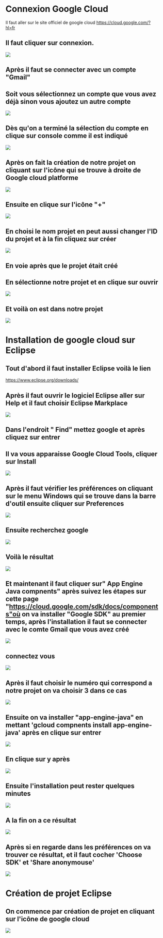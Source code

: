 # Connexion Google Cloud
Il faut aller sur le site officiel de google cloud 
https://cloud.google.com/?hl=fr 
## Il faut cliquer sur connexion.

![](images/1.PNG)

## Après il faut se connecter avec un compte "Gmail" 
## Soit vous sélectionnez un compte que vous avez déjà sinon vous ajoutez un autre compte

![](images/2.PNG) 

## Dès qu'on a terminé la sélection du compte en clique sur console comme il est indiqué 

![](images/3.PNG) 

## Après on fait la création de notre projet on cliquant sur l'icône qui se trouve à droite de Google cloud platforme
![](images/4.PNG)
## Ensuite en clique sur l'icône "+"
![](images/5.PNG)
## En choisi le nom projet en peut aussi changer l'ID du projet et à la fin cliquez sur créer
![](images/6.PNG)
## En voie après que le projet était créé
## En sélectionne notre projet et en clique sur ouvrir
![](images/7.PNG)
## Et voilà on est dans notre projet
![](images/8.PNG)
# Installation de google cloud sur Eclipse 
## Tout d'abord il faut installer Eclipse voilà le lien
https://www.eclipse.org/downloads/
## Après il faut ouvrir le logiciel Eclipse aller sur Help et il faut choisir Eclipse Markplace
![](images/13.PNG)
## Dans l'endroit " Find" mettez google et après cliquez sur entrer 
## Il va vous apparaisse Google Cloud Tools, cliquer sur Install 
![](images/14.PNG)
## Après il faut vérifier les préférences on cliquant sur le menu Windows qui se trouve dans la barre d'outil ensuite cliquer sur Preferences
 ![](images/21.PNG)
## Ensuite recherchez google 
![](images/22.PNG)
## Voilà le résultat 
![](images/24.PNG)
## Et maintenant il faut cliquer sur" App Engine Java compnents" après suivez les étapes sur cette page "https://cloud.google.com/sdk/docs/components"où on va installer "Google SDK" au premier temps,  après l'installation il faut se connecter avec le comte Gmail que vous avez créé  
![](images/25.PNG)
## connectez vous 
![](images/26.PNG)
## Après il faut choisir le numéro qui correspond a notre projet on va choisir 3 dans ce cas 
![](images/27.PNG)
## Ensuite on va installer "app-engine-java" en mettant 'gcloud compnents install app-engine-java' après en clique sur entrer 
![](images/28.PNG)
## En clique sur y après
![](images/29.PNG)
## Ensuite l'installation peut rester quelques minutes
![](images/30.PNG)
## A la fin on a ce résultat
![](images/31.PNG)
## Après si en regarde dans les préférences on va trouver ce résultat, et il faut cocher 'Choose SDK' et 'Share anonymouse' 
![](images/Capture.PNG)
# Création de projet Eclipse
## On commence par création de projet en cliquant sur l'icône de google cloud
![](images/20.PNG)











